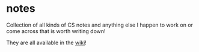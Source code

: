 # notes

Collection of all kinds of CS notes and anything else I happen to work on or come across that is worth writing down!

They are all available in the [wiki](https://github.com/nicktehrany/notes/wiki)!
